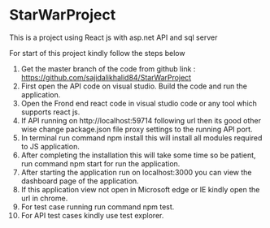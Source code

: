 # StarWarProject
This is a project using React js with asp.net API and sql server

For start of this project kindly follow the steps below

1. Get the master branch of the code from github link : https://github.com/sajidalikhalid84/StarWarProject
2. First open the API code on visual studio. Build the code and run the application.
3. Open the Frond end react code in visual studio code or any tool which supports react js.
4. If API running on http://localhost:59714 following url then its good other wise change package.json file proxy settings to the running API port.
5. In terminal run command npm install this will install all modules required to JS application.
6. After completing the installation this will take some time so be patient, run command npm start for run the application.
7. After starting the application run on localhost:3000 you can view the dashboard page of the application.
8. If this application view not open in Microsoft edge or IE kindly open the url in chrome.
9. For test case running run command npm test.
10. For API test cases kindly use test explorer. 
